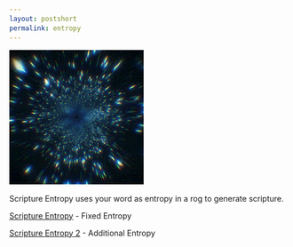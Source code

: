 ```yaml
---
layout: postshort
permalink: entropy
---
```



<a href="{{ page.url }}"> ![image](/img/universe.gif) </a> <!-- {:class="img-responsive"} -->

Scripture Entropy uses your word as entropy in a rog to generate scripture.

[Scripture Entropy](https://sorcerawr.com/scriptureentropy) - Fixed Entropy

[Scripture Entropy 2](https://sorcerawr.com/scriptureentropy2) - Additional Entropy
